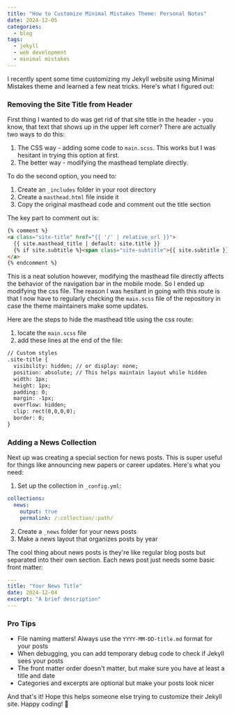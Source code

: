 ```yaml
---
title: "How to Customize Minimal Mistakes Theme: Personal Notes"
date: 2024-12-05
categories:
  - blog
tags:
  - jekyll
  - web development
  - minimal mistakes
---
```


I recently spent some time customizing my Jekyll website using Minimal Mistakes theme and learned a few neat tricks. Here's what I figured out:

### Removing the Site Title from Header

First thing I wanted to do was get rid of that site title in the header - you know, that text that shows up in the upper left corner? There are actually two ways to do this:

1. The CSS way - adding some code to `main.scss`. This works but I was hesitant in trying this option at first.
2. The better way - modifying the masthead template directly.

To do the second option, you need to:
1. Create an `_includes` folder in your root directory
2. Create a `masthead.html` file inside it
3. Copy the original masthead code and comment out the title section

The key part to comment out is:
```html
{% comment %}
<a class="site-title" href="{{ '/' | relative_url }}">
  {{ site.masthead_title | default: site.title }}
  {% if site.subtitle %}<span class="site-subtitle">{{ site.subtitle }}</span>{% endif %}
</a>
{% endcomment %}
```

This is a neat solution however, modifying the masthead file directly affects the behavior of the navigation bar in the mobile mode. So I ended up modifying the css file. The reason I was hesitant in going with this route is that I now have to regularly checking the `main.scss` file of the repository in case the theme maintainers make some updates.

Here are the steps to hide the masthead title using the css route:
1. locate the `main.scss` file
2. add these lines at the end of the file:

```html
// Custom styles
.site-title {
  visibility: hidden; // or display: none;
  position: absolute; // This helps maintain layout while hidden
  width: 1px;
  height: 1px;
  padding: 0;
  margin: -1px;
  overflow: hidden;
  clip: rect(0,0,0,0);
  border: 0;
}
```

### Adding a News Collection

Next up was creating a special section for news posts. This is super useful for things like announcing new papers or career updates. Here's what you need:

1. Set up the collection in `_config.yml`:
```yaml
collections:
  news:
    output: true
    permalink: /:collection/:path/
```

2. Create a `_news` folder for your news posts
3. Make a news layout that organizes posts by year

The cool thing about news posts is they're like regular blog posts but separated into their own section. Each news post just needs some basic front matter:
```yaml
---
title: "Your News Title"
date: 2024-12-04
excerpt: "A brief description"
---
```

### Pro Tips

- File naming matters! Always use the `YYYY-MM-DD-title.md` format for your posts
- When debugging, you can add temporary debug code to check if Jekyll sees your posts
- The front matter order doesn't matter, but make sure you have at least a title and date
- Categories and excerpts are optional but make your posts look nicer

And that's it! Hope this helps someone else trying to customize their Jekyll site. Happy coding! 🚀
